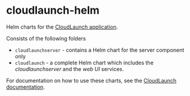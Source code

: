 # cloudlaunch-helm
Helm charts for the [CloudLaunch application](https://cloudlaunch.readthedocs.io/).

Consists of the following folders

* `cloudlaunchserver` - contains a Helm chart for the server component only
* `cloudlaunch` - a complete Helm chart which includes the _cloudlaunchserver_ and the _web UI_ services.

For documentation on how to use these charts, see the 
[CloudLaunch documentation](https://cloudlaunch.readthedocs.io/en/latest/topics/production_server_mgmt.html).
